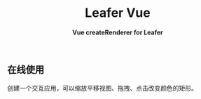<p align="center">
  <!-- <img class="h-150px" src="/logo.svg" /> -->
</p>

<h1
  align="center"
>
  Leafer Vue
</h1>

<p align="center">
  <strong>Vue createRenderer for Leafer</strong>
</p>

<br />

<!-- <div class="flex justify-center gap-2">
  <img src="https://img.shields.io/github/forks/FliPPeDround/leafer-vue.svg?style=flat-square" />
  <img src="https://img.shields.io/github/stars/FliPPeDround/leafer-vue.svg?style=flat-square" />
  <img src="https://img.shields.io/npm/dm/leafer-vue.svg?style=flat-square" />
  <img src="https://img.shields.io/npm/v/leafer-vue?color=a1b858&style=flat-square" alt="license" />
  <img src="https://img.shields.io/badge/license-MIT-green.svg?style=flat-square" alt="license" />
  <img src="https://img.shields.io/badge/Leafer-v1-ff69b4.svg?style=flat-square" alt="pixi version" />
</div> -->

## 在线使用
创建一个交互应用，可以缩放平移视图、拖拽、点击改变颜色的矩形。
<script setup lang="ts">
import code from './index.vue?raw'
</script>
<Repl :code="code"  />
